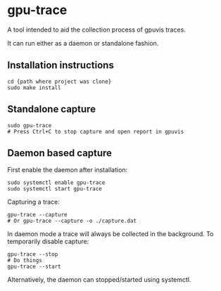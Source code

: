 # gpu-trace

A tool intended to aid the collection process of gpuvis traces.

It can run either as a daemon or standalone fashion.

## Installation instructions

```
cd {path where project was clone}
sudo make install
```

## Standalone capture

```
sudo gpu-trace
# Press Ctrl+C to stop capture and open report in gpuvis
```

## Daemon based capture

First enable the daemon after installation:
```
sudo systemctl enable gpu-trace
sudo systemctl start gpu-trace
```

Capturing a trace:
```
gpu-trace --capture
# Or gpu-trace --capture -o ./capture.dat
```

In daemon mode a trace will always be collected in the background. To temporarily disable capture:
```
gpu-trace --stop
# Do things
gpu-trace --start
```

Alternatively, the daemon can stopped/started using systemctl.
